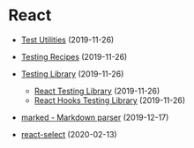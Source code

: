 # React

- [Test Utilities](https://reactjs.org/docs/test-utils.html) (2019-11-26)
- [Testing Recipes](https://reactjs.org/docs/testing-recipes.html) (2019-11-26)
- [Testing Library](https://testing-library.com) (2019-11-26)
  - [React Testing Library](https://github.com/testing-library/react-testing-library) (2019-11-26)
  - [React Hooks Testing Library](https://github.com/testing-library/react-hooks-testing-library) (2019-11-26)


- [marked - Markdown parser](https://www.npmjs.com/package/marked) (2019-12-17)

- [react-select](https://react-select.com/home) (2020-02-13)
